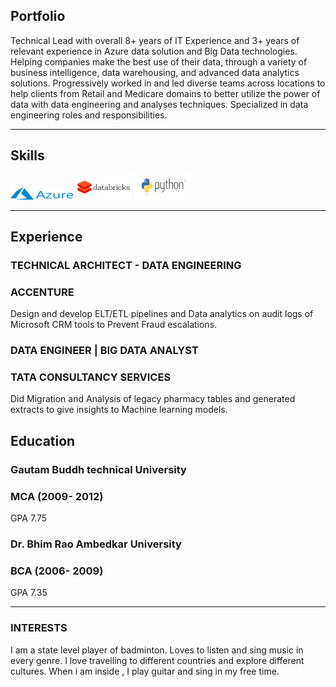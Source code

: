 ## Portfolio

Technical Lead with overall 8+ years of IT Experience and 3+ years of relevant experience in Azure data solution and Big Data technologies. Helping companies make the best use of their data, through a variety of business intelligence, data warehousing, and advanced data analytics solutions. Progressively worked in and led diverse teams across locations to help clients from Retail and Medicare domains to better utilize the power of data with data engineering and analyses techniques. Specialized in data engineering roles and responsibilities.

---

## Skills

<p align='left'>
  <img src="/Azure_Logo.png" alt="html" width="100" height="20">
  <img src="/databricks.png" alt="html" width="90" height="40">
  <img src="/python-logo.png" alt="html" width="90" height="40">

</p>

---

## Experience

### **TECHNICAL ARCHITECT - DATA ENGINEERING**
### ACCENTURE

Design and develop ELT/ETL pipelines and Data analytics on audit logs of Microsoft CRM tools to Prevent Fraud escalations.

### **DATA ENGINEER | BIG DATA ANALYST**
### TATA CONSULTANCY SERVICES

Did Migration and Analysis of legacy pharmacy tables and generated extracts to give insights to Machine learning models.


## Education

### **Gautam Buddh technical University**
### MCA (2009- 2012)
GPA 7.75

### **Dr. Bhim Rao Ambedkar University**
### BCA (2006- 2009)
GPA 7.35

---

### INTERESTS
I am a state level player of badminton. Loves to listen and sing music in every genre.
I love travelling to different countries and explore different cultures. When i am inside , I play guitar and sing in my free time.
